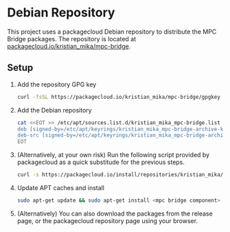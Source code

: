 # Debian Repository

This project uses a packagecloud Debian repository to distribute the MPC Bridge packages. The repository is located at [packagecloud.io/kristian_mika/mpc-bridge](https://packagecloud.io/kristian_mika/mpc-bridge).

## Setup

1. Add the repository GPG key

    ```bash
    curl -fsSL https://packagecloud.io/kristian_mika/mpc-bridge/gpgkey | gpg --dearmor > /etc/apt/keyrings/kristian_mika_mpc-bridge-archive-keyring.gpg
    ```

2. Add the Debian repository

    ```bash
    cat <<EOT >> /etc/apt/sources.list.d/kristian_mika_mpc-bridge.list
    deb [signed-by=/etc/apt/keyrings/kristian_mika_mpc-bridge-archive-keyring.gpg] https://packagecloud.io/kristian_mika/mpc-bridge/ubuntu trusty main
    deb-src [signed-by=/etc/apt/keyrings/kristian_mika_mpc-bridge-archive-keyring.gpg] https://packagecloud.io/kristian_mika/mpc-bridge/ubuntu trusty main
    EOT
    ```

3. (Alternatively, at your own risk) Run the following script provided by packagecloud as a quick substitude for the previous steps.

    ```bash
    curl -s https://packagecloud.io/install/repositories/kristian_mika/mpc-bridge/script.deb.sh?any=true | sudo bash
    ```

4. Update APT caches and install

    ```bash
    sudo apt-get update && sudo apt-get install <mpc bridge component>
    ```

5. (Alternatively) You can also download the packages from the release page, or the packagecloud repository page using your browser.
